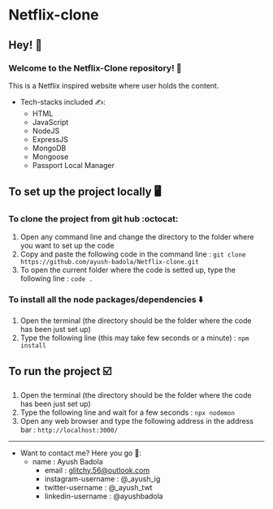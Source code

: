 # Netflix-clone
## Hey! 👋
### Welcome to the Netflix-Clone repository! 🙏
This is a Netflix inspired website where user holds the content.
* Tech-stacks included ✍: 
	* HTML
	* JavaScript
 	* NodeJS
	* ExpressJS
 	* MongoDB
	* Mongoose
 	* Passport Local Manager
## To set up the project locally :desktop_computer:
### To clone the project from git hub 	:octocat:
1. Open any command line and change the directory to the folder where you want to set up the code
2. Copy and paste the following code in the command line :
	`git clone https://github.com/ayush-badola/Netflix-clone.git`
3. To open the current folder where the code is setted up, type the following line :
	`code .`
### To install all the node packages/dependencies :arrow_down:
1. Open the terminal (the directory should be the folder where the code has been just set up)
2. Type the following line (this may take few seconds or a minute) :
	`npm install`
## To run the project :ballot_box_with_check:
1. Open the terminal (the directory should be the folder where the code has been just set up)
2. Type the following line and wait for a few seconds :
	`npx nodemon`
3. Open any web browser and type the following address in the address bar :
	`http://localhost:3000/`

----
* Want to contact me? Here you go 📱:
	* name : Ayush Badola
  		* email : glitchy.56@outlook.com
  		* instagram-username : @_ayush_ig
  		* twitter-username : @_ayush_twt
  		* linkedin-username : @ayushbadola
